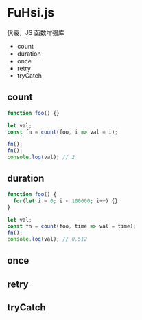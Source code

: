 # FuHsi.js

伏羲，JS 函数增强库

- count
- duration
- once
- retry
- tryCatch

## count

```javascript
function foo() {}

let val;
const fn = count(foo, i => val = i);

fn();
fn();
console.log(val); // 2
```

## duration

```javascript
function foo() {
  for(let i = 0; i < 100000; i++) {}
}
    
let val;
const fn = count(foo, time => val = time);
fn();
console.log(val); // 0.512
```

## once

## retry

## tryCatch
